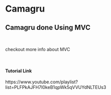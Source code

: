 <h1> Camagru</h1>



<h2>Camagru done Using MVC</h2>
<br>
<p>checkout more info about MVC</p>
<br>
<h4> Tutorial Link</h4>
<p>https://www.youtube.com/playlist?list=PLFPkAJFH7I0keB1qpWk5qVVUYdNLTEUs3<p>